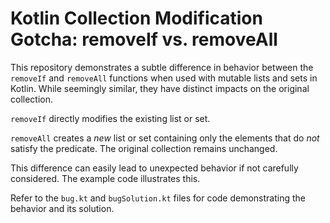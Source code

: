 # Kotlin Collection Modification Gotcha: removeIf vs. removeAll

This repository demonstrates a subtle difference in behavior between the `removeIf` and `removeAll` functions when used with mutable lists and sets in Kotlin.  While seemingly similar, they have distinct impacts on the original collection.

`removeIf` directly modifies the existing list or set.

`removeAll` creates a *new* list or set containing only the elements that do *not* satisfy the predicate. The original collection remains unchanged.

This difference can easily lead to unexpected behavior if not carefully considered. The example code illustrates this.

Refer to the `bug.kt` and `bugSolution.kt` files for code demonstrating the behavior and its solution.